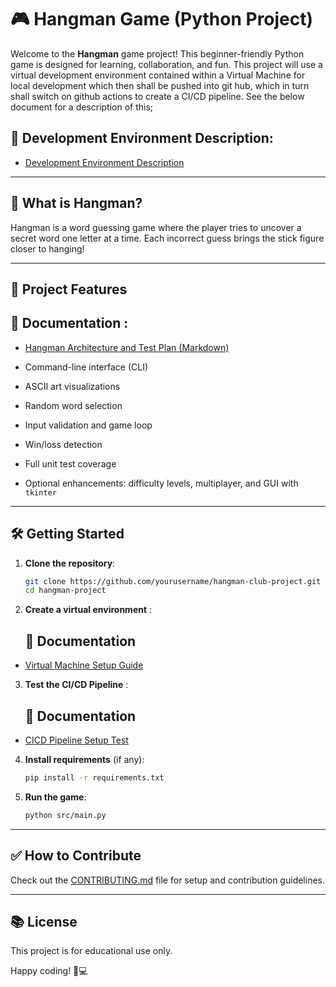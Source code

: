 
# 🎮 Hangman Game (Python Project)

Welcome to the **Hangman** game project! This beginner-friendly Python game is designed for learning, collaboration, and fun.
This project will use a virtual development environment contained within a Virtual Machine for local development which then shall be pushed into git hub, which in turn shall switch on github actions to create a CI/CD pipeline. See the below document for a description of this;

## 📘 Development Environment Description:

- [Development Environment Description](</docs/dev_env_git_actions_guide.md>)
---

## 🚀 What is Hangman?

Hangman is a word guessing game where the player tries to uncover a secret word one letter at a time. Each incorrect guess brings the stick figure closer to hanging!

---

## 🔧 Project Features

   ## 📘 Documentation :

  - [Hangman Architecture and Test Plan (Markdown)](</docs/Hangman Architecture and Test Plan.pptx>)

- Command-line interface (CLI)
- ASCII art visualizations
- Random word selection
- Input validation and game loop
- Win/loss detection
- Full unit test coverage
- Optional enhancements: difficulty levels, multiplayer, and GUI with `tkinter`

---

## 🛠️ Getting Started

1. **Clone the repository**:
   ```bash
   git clone https://github.com/yourusername/hangman-club-project.git
   cd hangman-project
   ```

2. **Create a virtual environment** :

   ## 📘 Documentation

- [Virtual Machine Setup Guide](/docs/VM_SETUP.md) 


3. **Test the CI/CD Pipeline** :

   ## 📘 Documentation

- [CICD Pipeline Setup Test](/docs/CI_CD_Testing_Hangman_Club_Project.md)

4. **Install requirements** (if any):
   ```bash
   pip install -r requirements.txt
   ```

5. **Run the game**:
   ```bash
   python src/main.py
   ```

---

## ✅ How to Contribute

Check out the [CONTRIBUTING.md](CONTRIBUTING.md) file for setup and contribution guidelines.

---

## 📚 License

This project is for educational use only.

Happy coding! 🧠💻
